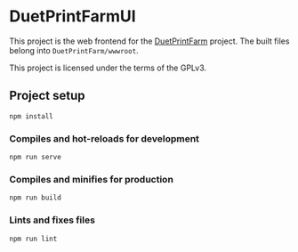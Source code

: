# DuetPrintFarmUI

This project is the web frontend for the [DuetPrintFarm](https://github.com/Duet3D/DuetPrintFarm) project.
The built files belong into `DuetPrintFarm/wwwroot`.

This project is licensed under the terms of the GPLv3.

## Project setup
```
npm install
```

### Compiles and hot-reloads for development
```
npm run serve
```

### Compiles and minifies for production
```
npm run build
```

### Lints and fixes files
```
npm run lint
```
